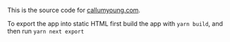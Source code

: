 This is the source code for [callumyoung.com](https://callumyoung.com).

To export the app into static HTML first build the app with `yarn build`, and then run `yarn next export`
